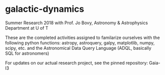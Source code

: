 # galactic-dynamics
Summer Research 2018 with Prof. Jo Bovy, Astronomy &amp; Astrophysics Department at U of T

These are the completed activities assigned to familarize ourselves with the following python functions: 
astropy, astroquery, galpy, matplotlib, numpy, scipy, etc. and the Astronomical Data Query Language (ADQL, basically SQL for astronomers)

For updates on our actual research project, see the pinned repository: Gaia-I3
